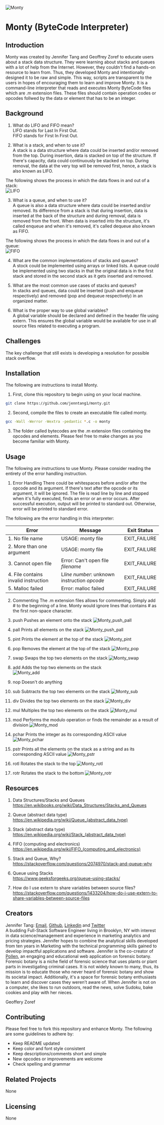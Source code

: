 ![Monty](https://i.imgur.com/fWR9ahu.jpg)

# Monty (ByteCode Interpreter)

## Introduction
Monty was created by Jennifer Tang and Geoffrey Zoref to educate users about a stack data structure.  They were learning about stacks and queues with a lot of help from the Internet.  However, they couldn't find a hands-on resource to learn from.  Thus, they developed Monty and intentionally designed it to be raw and simple.  This way, scripts are transparent to the users in hopes of encouraging them to learn and improve Monty.  It is a command-line interpreter that reads and executes Monty ByteCode files which are .m extension files.  These files should contain operation codes or opcodes follwed by the data or element that has to be an integer.  

## Background
1. What do LIFO and FIFO mean?  
LIFO stands for Last In First Out.  
FIFO stands for First In First Out.  

2. What is a stack, and when to use it?  
A stack is a data structure where data could be inserted and/or removed from the top.  During insertion, data is stacked on top of the structure.  If there's capacity, data could continuously be stacked on top.  During removal, the data at the very top will be removed first, hence, a stack is also known as LIFO.  

The following shows the process in which the data flows in and out of a stack:  
![LIFO](https://i.imgur.com/h6kf8F3.png)

3. What is a queue, and when to use it?  
A queue is also a data structure where data could be inserted and/or removed.  Its difference from a stack is that during insertion, data is inserted at the back of the structure and during removal, data is removed from the front.  When data is inserted into the structure, it's called enqueue and when it's removed, it's called dequeue also known as FIFO.  

The following shows the process in which the data flows in and out of a queue:  
![FIFO](https://i.imgur.com/Z2muHYL.png)

4. What are the common implementations of stacks and queues?  
A stock could be implemented using arrays or linked lists.  A queue could be implemented using two stacks in that the original data is in the first stack and stored in the second stack as it gets inserted and removed.  

5. What are the most common use cases of stacks and queues?  
In stacks and queues, data could be inserted (push and enqueue respectively) and removed (pop and dequeue respectively) in an organized matter.  

6. What is the proper way to use global variables?  
A global variable should be declared and defined in the header file using extern.  This ensures the global variable would be available for use in all source files related to executing a program.  

## Challenges
The key challenge that still exists is developing a resolution for possible stack overflow.  

## Installation
The following are instructions to install Monty.

1. First, clone this repository to begin using on your local machine.

```bash
git clone https://github.com/jenntang1/monty.git 
```

2. Second, compile the files to create an executable file called monty.

```bash
gcc -Wall -Werror -Wextra -pedantic *.c -o monty
```

3. The folder called bytecodes are the .m extension files containing the opcodes and elements.  Please feel free to make changes as you become familiar with Monty.  

## Usage
The following are instructions to use Monty.  Please consider reading the entirety of the error handling instruction.  

1. Error Handling 
There could be whitespaces before and/or after the opcode and its argument.  If there's text after the opcode or its argument, it will be ignored.  The file is read line by line and stopped when it's fully executed, finds an error or an error occurs.  After successful execution, output will be printed to standard out.  Otherwise, error will be printed to standard error.  

The following are the error handling in this interpreter:  

| Error                                | Message                                      | Exit Status   |
| ------------------------------------ | -------------------------------------------- | ------------- |
| 1. No file name                      | USAGE: monty file                            | EXIT\_FAILURE |
| 2. More than one argument            | USAGE: monty file                            | EXIT\_FAILURE |
| 3. Cannot open file                  | Error: Can't open file *filename*            | EXIT\_FAILURE |
| 4. File contains invalid instruction | L*line number*: unknown instruction *opcode* | EXIT\_FAILURE |
| 5. Malloc failed                     | Error: malloc failed                         | EXIT\_FAILURE |

2. Commenting
The .m extension files allows for commenting.  Simply add # to the beginning of a line.  Monty would ignore lines that contains # as the first non-space character.  

3. push 
Pushes an element onto the stack 
![Monty_push_pall](https://i.imgur.com/HUxT1st.png)

4. pall
Prints all elements on the stack 
![Monty_push_pall](https://i.imgur.com/HUxT1st.png)

5. pint
Prints the element at the top of the stack 
![Monty_pint](https://i.imgur.com/JvMgqCh.png)

6. pop
Removes the element at the top of the stack 
![Monty_pop](https://i.imgur.com/dyUCeru.png)

7. swap
Swaps the top two elements on the stack 
![Monty_swap](https://i.imgur.com/AF6vpLG.png)

8. add
Adds the top two elements on the stack  
![Monty_add](https://i.imgur.com/W5fWXJF.png)

9. nop
Doesn't do anything

10. sub
Subtracts the top two elements on the stack 
![Monty_sub](https://i.imgur.com/vNoLwij.png)

11. div
Divides the top two elements on the stack 
![Monty_div](https://i.imgur.com/TXg9u88.png)

12. mul
Multiples the top two elements on the stack 
![Monty_mul](https://i.imgur.com/sktOfDd.png)

13. mod
Performs the modulo operation or finds the remainder as a result of division 
![Monty_mod](https://i.imgur.com/pL5atc3.png)

14. pchar
Prints the integer as its corresponding ASCII value  
![Monty_pchar](https://i.imgur.com/mew3qjL.png)

15. pstr
Prints all the elements on the stack as a string and as its corresponding ASCII value 
![Monty_pstr](https://i.imgur.com/YhkIeRq.png)

16. rotl
Rotates the stack to the top 
![Monty_rotl](https://i.imgur.com/rWVHDyc.png)

17. rotr
Rotates the stack to the bottom 
![Monty_rotr](https://i.imgur.com/ohd6QSo.png)

## Resources
1. Data Structures/Stacks and Queues  
https://en.wikibooks.org/wiki/Data_Structures/Stacks_and_Queues  

2. Queue (abstract data type)  
https://en.wikipedia.org/wiki/Queue_(abstract_data_type)  

3. Stack (abstract data type)  
https://en.wikipedia.org/wiki/Stack_(abstract_data_type)  

4. FIFO (computing and electronics)  
https://en.wikipedia.org/wiki/FIFO_(computing_and_electronics)  

5. Stack and Queue, Why?  
https://stackoverflow.com/questions/2074970/stack-and-queue-why  

6. Queue using Stacks  
https://www.geeksforgeeks.org/queue-using-stacks/  

7. How do I use extern to share variables between source files?  
https://stackoverflow.com/questions/1433204/how-do-i-use-extern-to-share-variables-between-source-files  

## Creators
Jennifer Tang: [Email](mailto:jennifer0tang@gmail.com), [Github](https://github.com/jenntang1), [Linkedin](https://linkedin.com/in/jennifer-tang-nyc) and [Twitter](https://twitter.com/jenntang1)  
A budding Full-Stack Software Engineer living in Brooklyn, NY with interest in data science/management and experience in marketing analytics and pricing strategies.  Jennifer hopes to combine the analytical skills developed from ten years in Marketing with the technical programming skills gained to develop impactful applications and software.  Jennifer is the co-creator of [Pollen](https://github.com/jenntang1/pollen), an engaging and educational web application on forensic botany.  Forensic botany is a niche field of forensic science that uses plants or plant parts in investigating criminal cases.  It is not widely known to many, thus, its mission is to educate those who never heard of forensic botany and show its societal impact.  Additionally, it's a space for forensic botany enthusiasts to learn and discover cases they weren’t aware of.  When Jennifer is not on a computer, she likes to run outdoors, read the news, solve Sudoku, bake cookies and play with her nieces.  

Geoffery Zoref  

## Contributing
Please feel free to fork this repository and enhance Monty. The following are some guidelines to adhere by: 

* Keep README updated 
* Keep color and font style consistent 
* Keep descriptions/comments short and simple 
* New opcodes or improvements are welcome 
* Check spelling and grammar 

## Related Projects
None 

## Licensing
None  